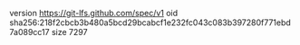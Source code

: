 version https://git-lfs.github.com/spec/v1
oid sha256:218f2cbcb3b480a5bcd29bcabcf1e232fc043c083b397280f771ebd7a089cc17
size 7297
